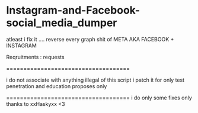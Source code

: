 # Instagram-and-Facebook-social_media_dumper
atleast i fix it .... reverse every graph shit of META AKA FACEBOOK + INSTAGRAM


Reqruitments :
requests

====================================


i do not associate with anything illegal of this script 
i patch it for only test penetration and education proposes only


====================================
i do only some fixes only thanks to xxHaskyxx <3
